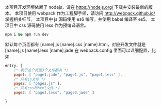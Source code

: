 本项目开发环境依赖了 nodejs，请在 https://nodejs.org/ 下载并安装最新的版本。
本项目使用 webpack 作为工程脚手架，请访问 http://webpack.github.io/ 掌握相关细节。
本项目中 js 源码使用 es6 编写，并使用 babel 编译至 es5。
本项目中 css 源码使用 less 作为预编译语言。


```bash
npm i && npm run dev
```

默认每个页面都有 [name].js [name].css [name].html，对应开发文件就是 [name].js [name].less [name].jade
在 webpack.config 里面可以详细配置，比如

```javascript
entry: {
	/* 表示这个页面3个文件都有 */
	page1: [ "page1.jade", "page1.js", "page1.less" ],
	/* 只有js文件 */
	page2: [ "page2.js" ],
	/* 只有css和html文件 */
	page3: [ "page3.less", "page3.jade" ]

}
```